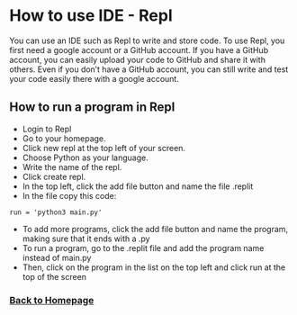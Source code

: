 # How to use IDE - Repl

You can use an IDE such as Repl to write and store code. To use Repl, you first need a google account or a GitHub account. If you have a GitHub account, you can easily upload your code to GitHub and share it with others. Even if you don’t have a GitHub account, you can still write and test your code easily there with a google account. 

## How to run a program in Repl

* Login to Repl
* Go to your homepage. 
* Click new repl at the top left of your screen. 
* Choose Python as your language. 
* Write the name of the repl. 
* Click create repl. 
* In the top left, click the add file button and name the file .replit
* In the file copy this code:
```
run = 'python3 main.py'
```
* To add more programs, click the add file button and name the program, making sure that it ends with a .py
* To run a program, go to the .replit file and add the program name instead of main.py
* Then, click on the program in the list on the top left and click run at the top of the screen

### [Back to Homepage](/README.md)
